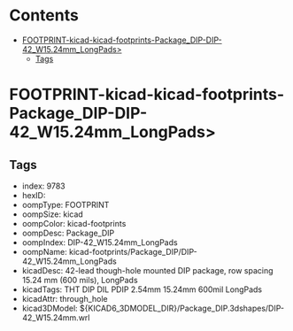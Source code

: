 



Contents
========

* [FOOTPRINT-kicad-kicad-footprints-Package_DIP-DIP-42_W15.24mm_LongPads>](#footprint-kicad-kicad-footprints-package_dip-dip-42_w1524mm_longpads)
	* [Tags](#tags)

# FOOTPRINT-kicad-kicad-footprints-Package_DIP-DIP-42_W15.24mm_LongPads>

## Tags

- index: 9783
- hexID: 
- oompType: FOOTPRINT
- oompSize: kicad
- oompColor: kicad-footprints
- oompDesc: Package_DIP
- oompIndex: DIP-42_W15.24mm_LongPads
- oompName: kicad-footprints/Package_DIP/DIP-42_W15.24mm_LongPads
- kicadDesc: 42-lead though-hole mounted DIP package, row spacing 15.24 mm (600 mils), LongPads
- kicadTags: THT DIP DIL PDIP 2.54mm 15.24mm 600mil LongPads
- kicadAttr: through_hole
- kicad3DModel: ${KICAD6_3DMODEL_DIR}/Package_DIP.3dshapes/DIP-42_W15.24mm.wrl
